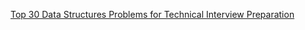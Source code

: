 [Top 30 Data Structures Problems for Technical Interview Preparation](http://www.techiedelight.com/top-30-data-structures-problems-technical-interview-preparation/)

